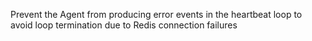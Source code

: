 Prevent the Agent from producing error events in the heartbeat loop to avoid loop termination due to Redis connection failures
